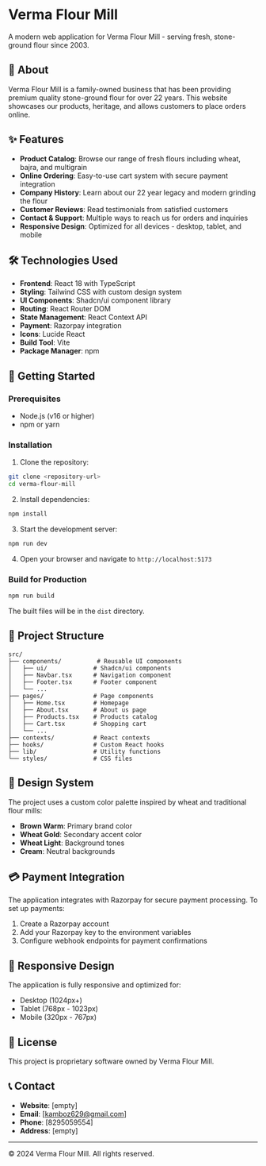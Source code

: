 # Verma Flour Mill

A modern web application for Verma Flour Mill - serving fresh, stone-ground flour since 2003.

## 🌾 About

Verma Flour Mill is a family-owned business that has been providing premium quality stone-ground flour for over 22 years. This website showcases our products, heritage, and allows customers to place orders online.

## ✨ Features

- **Product Catalog**: Browse our range of fresh flours including wheat, bajra, and multigrain
- **Online Ordering**: Easy-to-use cart system with secure payment integration
- **Company History**: Learn about our 22 year legacy and modern grinding the flour 
- **Customer Reviews**: Read testimonials from satisfied customers
- **Contact & Support**: Multiple ways to reach us for orders and inquiries
- **Responsive Design**: Optimized for all devices - desktop, tablet, and mobile

## 🛠️ Technologies Used

- **Frontend**: React 18 with TypeScript
- **Styling**: Tailwind CSS with custom design system
- **UI Components**: Shadcn/ui component library
- **Routing**: React Router DOM
- **State Management**: React Context API
- **Payment**: Razorpay integration
- **Icons**: Lucide React
- **Build Tool**: Vite
- **Package Manager**: npm

## 🚀 Getting Started

### Prerequisites

- Node.js (v16 or higher)
- npm or yarn

### Installation

1. Clone the repository:
```bash
git clone <repository-url>
cd verma-flour-mill
```

2. Install dependencies:
```bash
npm install
```

3. Start the development server:
```bash
npm run dev
```

4. Open your browser and navigate to `http://localhost:5173`

### Build for Production

```bash
npm run build
```

The built files will be in the `dist` directory.

## 📁 Project Structure

```
src/
├── components/          # Reusable UI components
│   ├── ui/             # Shadcn/ui components
│   ├── Navbar.tsx      # Navigation component
│   ├── Footer.tsx      # Footer component
│   └── ...
├── pages/              # Page components
│   ├── Home.tsx        # Homepage
│   ├── About.tsx       # About us page
│   ├── Products.tsx    # Products catalog
│   ├── Cart.tsx        # Shopping cart
│   └── ...
├── contexts/           # React contexts
├── hooks/              # Custom React hooks
├── lib/                # Utility functions
└── styles/             # CSS files
```

## 🎨 Design System

The project uses a custom color palette inspired by wheat and traditional flour mills:

- **Brown Warm**: Primary brand color
- **Wheat Gold**: Secondary accent color
- **Wheat Light**: Background tones
- **Cream**: Neutral backgrounds

## 💳 Payment Integration

The application integrates with Razorpay for secure payment processing. To set up payments:

1. Create a Razorpay account
2. Add your Razorpay key to the environment variables
3. Configure webhook endpoints for payment confirmations

## 📱 Responsive Design

The application is fully responsive and optimized for:
- Desktop (1024px+)
- Tablet (768px - 1023px)
- Mobile (320px - 767px)


## 📄 License

This project is proprietary software owned by Verma Flour Mill.

## 📞 Contact

- **Website**: [empty]
- **Email**: [kamboz629@gmail.com]
- **Phone**: [8295059554]
- **Address**: [empty]

---

© 2024 Verma Flour Mill. All rights reserved.